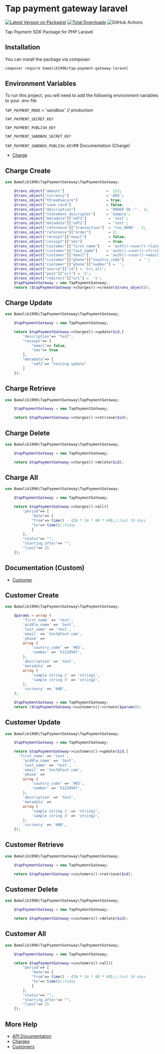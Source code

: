 # Tap payment gateway laravel

[![Latest Version on Packagist](https://img.shields.io/packagist/v/bamalik1996/tap-payment-gateway-laravel.svg?style=flat-square)](https://packagist.org/packages/bamalik1996/tap-payment-gateway-laravel)
[![Total Downloads](https://img.shields.io/packagist/dt/bamalik1996/tap-payment-gateway-laravel.svg?style=flat-square)](https://packagist.org/packages/bamalik1996/tap-payment-gateway-laravel)
![GitHub Actions](https://github.com/bamalik1996/tap-payment-gateway-laravel/actions/workflows/main.yml/badge.svg)

Tap Payment SDK Package for PHP Laravel

## Installation

You can install the package via composer:

```bash
composer require bamalik1996/tap-payment-gateway-laravel
```

## Environment Variables

To run this project, you will need to add the following environment variables to your .env file

`TAP_PAYMENT_MODE` = 'sandbox' // production

`TAP_PAYMENT_SECRET_KEY`

`TAP_PAYMENT_PUBLISH_KEY`

`TAP_PAYMENT_SANDBOX_SECRET_KEY`

`TAP_PAYMENT_SANDBOX_PUBLISH_KEY`## Documentation (Charge)

- [Charge](https://developers.dev.tap.company/reference/charges-2)

## Charge Create

```php
use Bamalik1996\TapPaymentGateway\TapPaymentGateway;
```

```php
    $trans_object["amount"]                   =  123;
    $trans_object["currency"]                 = 'AED';
    $trans_object["threeDsecure"]             = true;
    $trans_object["save_card"]                = false;
    $trans_object["description"]              = "ORDER ID :" . 1;
    $trans_object["statement_descriptor"]     = 'Sample';
    $trans_object["metadata"]["udf1"]          = 'test';
    $trans_object["metadata"]["udf2"]          = 'test';
    $trans_object["reference"]["transaction"]  = 'txn_0000' . 2;
    $trans_object["reference"]["order"]        = 2;
    $trans_object["receipt"]["email"]          = false;
    $trans_object["receipt"]["sms"]            = true;
    $trans_object["customer"]["first_name"]    = 'auth()->user()->last_name';
    $trans_object["customer"]["last_name"]    = 'auth()->user()->first_name';
    $trans_object["customer"]["email"]        = 'auth()->user()->email';
    $trans_object["customer"]["phone"]["country_code"]       = '';
    $trans_object["customer"]["phone"]["number"] = '';
    $trans_object["source"]["id"] = 'src_all';
    $trans_object["post"]["url"] = '1';
    $trans_object["redirect"]["url"] =  'v';
    $tapPaymentGateway = new TapPaymentGateway;
    return ($tapPaymentGateway->charges()->create($trans_object));
```

## Charge Update

```php
use Bamalik1996\TapPaymentGateway\TapPaymentGateway;

    $tapPaymentGateway = new TapPaymentGateway;

    return $tapPaymentGateway->charges()->update($id,[
        "description"=> "test",
        "receipt"=> [
            "email"=> false,
            "sms"=> true
        ],
        "metadata"=> [
            "udf2"=> "testing update"
        ]
    ]);

```

## Charge Retrieve

```php
use Bamalik1996\TapPaymentGateway\TapPaymentGateway;

    $tapPaymentGateway = new TapPaymentGateway;

    return $tapPaymentGateway->charges()->retrieve($id);

```

## Charge Delete

```php
use Bamalik1996\TapPaymentGateway\TapPaymentGateway;

    $tapPaymentGateway = new TapPaymentGateway;

    return $tapPaymentGateway->charges()->delete($id);
```

## Charge All

```php
use Bamalik1996\TapPaymentGateway\TapPaymentGateway;

    $tapPaymentGateway = new TapPaymentGateway;

    return $tapPaymentGateway->charges()->all([
        "period"=> [
            "date"=> [
            "from"=> time() - (30 * 24 * 60 * 60),//last 30 days
            "to"=> time()//today
            ]
        ],
        "status"=> "",
        "starting_after"=> "",
        "limit"=> 25
    ]);
```

## Documentation (Custom)

- [Customer](https://developers.dev.tap.company/reference/customers)

## Customer Create

```php
use Bamalik1996\TapPaymentGateway\TapPaymentGateway;
```

```php
    $params = array (
        'first_name' => 'test',
        'middle_name' => 'test',
        'last_name' => 'test',
        'email' => 'test@test.com',
        'phone' =>
        array (
            'country_code' => '965',
            'number' => '51234567',
        ),
        'description' => 'test',
        'metadata' =>
        array (
            'sample string 1' => 'string1',
            'sample string 3' => 'string2',
        ),
        'currency' => 'KWD',
    );

    $tapPaymentGateway = new TapPaymentGateway;
    return ($tapPaymentGateway->customers()->create($params));
```

## Customer Update

```php
use Bamalik1996\TapPaymentGateway\TapPaymentGateway;

    $tapPaymentGateway = new TapPaymentGateway;

    return $tapPaymentGateway->customers()->update($id,[
      'first_name' => 'test',
        'middle_name' => 'test',
        'last_name' => 'test',
        'email' => 'test@test.com',
        'phone' =>
        array (
            'country_code' => '965',
            'number' => '51234567',
        ),
        'description' => 'test',
        'metadata' =>
        array (
            'sample string 1' => 'string1',
            'sample string 3' => 'string2',
        ),
        'currency' => 'KWD',
    ]);

```

## Customer Retrieve

```php
use Bamalik1996\TapPaymentGateway\TapPaymentGateway;

    $tapPaymentGateway = new TapPaymentGateway;

    return $tapPaymentGateway->customers()->retrieve($id);

```

## Customer Delete

```php
use Bamalik1996\TapPaymentGateway\TapPaymentGateway;

    $tapPaymentGateway = new TapPaymentGateway;

    return $tapPaymentGateway->customers()->delete($id);
```

## Customer All

```php
use Bamalik1996\TapPaymentGateway\TapPaymentGateway;

    $tapPaymentGateway = new TapPaymentGateway;

    return $tapPaymentGateway->customers()->all([
        "period"=> [
            "date"=> [
            "from"=> time() - (30 * 24 * 60 * 60),//last 30 days
            "to"=> time()//today
            ]
        ],
        "status"=> "",
        "starting_after"=> "",
        "limit"=> 25
    ]);
```
## More Help
* [API Documentation](https://tap.company/developers)
* [Charges](https://developers.dev.tap.company/reference/charges-2)
* [Customers](https://developers.dev.tap.company/reference/customers)
